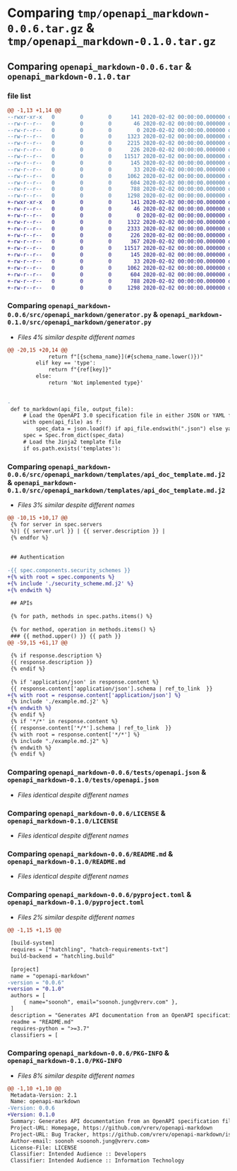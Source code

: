# Comparing `tmp/openapi_markdown-0.0.6.tar.gz` & `tmp/openapi_markdown-0.1.0.tar.gz`

## Comparing `openapi_markdown-0.0.6.tar` & `openapi_markdown-0.1.0.tar`

### file list

```diff
@@ -1,13 +1,14 @@
--rwxr-xr-x   0        0        0      141 2020-02-02 00:00:00.000000 openapi_markdown-0.0.6/pypi.sh
--rw-r--r--   0        0        0       46 2020-02-02 00:00:00.000000 openapi_markdown-0.0.6/requirements.txt
--rw-r--r--   0        0        0        0 2020-02-02 00:00:00.000000 openapi_markdown-0.0.6/src/openapi_markdown/__init__.py
--rw-r--r--   0        0        0     1323 2020-02-02 00:00:00.000000 openapi_markdown-0.0.6/src/openapi_markdown/generator.py
--rw-r--r--   0        0        0     2215 2020-02-02 00:00:00.000000 openapi_markdown-0.0.6/src/openapi_markdown/templates/api_doc_template.md.j2
--rw-r--r--   0        0        0      226 2020-02-02 00:00:00.000000 openapi_markdown-0.0.6/src/openapi_markdown/templates/example.md.j2
--rw-r--r--   0        0        0    11517 2020-02-02 00:00:00.000000 openapi_markdown-0.0.6/tests/openapi.json
--rw-r--r--   0        0        0      145 2020-02-02 00:00:00.000000 openapi_markdown-0.0.6/tests/test.py
--rw-r--r--   0        0        0       33 2020-02-02 00:00:00.000000 openapi_markdown-0.0.6/.gitignore
--rw-r--r--   0        0        0     1062 2020-02-02 00:00:00.000000 openapi_markdown-0.0.6/LICENSE
--rw-r--r--   0        0        0      604 2020-02-02 00:00:00.000000 openapi_markdown-0.0.6/README.md
--rw-r--r--   0        0        0      788 2020-02-02 00:00:00.000000 openapi_markdown-0.0.6/pyproject.toml
--rw-r--r--   0        0        0     1298 2020-02-02 00:00:00.000000 openapi_markdown-0.0.6/PKG-INFO
+-rwxr-xr-x   0        0        0      141 2020-02-02 00:00:00.000000 openapi_markdown-0.1.0/pypi.sh
+-rw-r--r--   0        0        0       46 2020-02-02 00:00:00.000000 openapi_markdown-0.1.0/requirements.txt
+-rw-r--r--   0        0        0        0 2020-02-02 00:00:00.000000 openapi_markdown-0.1.0/src/openapi_markdown/__init__.py
+-rw-r--r--   0        0        0     1322 2020-02-02 00:00:00.000000 openapi_markdown-0.1.0/src/openapi_markdown/generator.py
+-rw-r--r--   0        0        0     2333 2020-02-02 00:00:00.000000 openapi_markdown-0.1.0/src/openapi_markdown/templates/api_doc_template.md.j2
+-rw-r--r--   0        0        0      226 2020-02-02 00:00:00.000000 openapi_markdown-0.1.0/src/openapi_markdown/templates/example.md.j2
+-rw-r--r--   0        0        0      367 2020-02-02 00:00:00.000000 openapi_markdown-0.1.0/src/openapi_markdown/templates/security_scheme.md.j2
+-rw-r--r--   0        0        0    11517 2020-02-02 00:00:00.000000 openapi_markdown-0.1.0/tests/openapi.json
+-rw-r--r--   0        0        0      145 2020-02-02 00:00:00.000000 openapi_markdown-0.1.0/tests/test.py
+-rw-r--r--   0        0        0       33 2020-02-02 00:00:00.000000 openapi_markdown-0.1.0/.gitignore
+-rw-r--r--   0        0        0     1062 2020-02-02 00:00:00.000000 openapi_markdown-0.1.0/LICENSE
+-rw-r--r--   0        0        0      604 2020-02-02 00:00:00.000000 openapi_markdown-0.1.0/README.md
+-rw-r--r--   0        0        0      788 2020-02-02 00:00:00.000000 openapi_markdown-0.1.0/pyproject.toml
+-rw-r--r--   0        0        0     1298 2020-02-02 00:00:00.000000 openapi_markdown-0.1.0/PKG-INFO
```

### Comparing `openapi_markdown-0.0.6/src/openapi_markdown/generator.py` & `openapi_markdown-0.1.0/src/openapi_markdown/generator.py`

 * *Files 4% similar despite different names*

```diff
@@ -20,15 +20,14 @@
             return f"[{schema_name}](#{schema_name.lower()})"
         elif key == 'type':
             return f"{ref[key]}"
         else:
             return 'Not implemented type}'
 
 
-
 def to_markdown(api_file, output_file):
     # Load the OpenAPI 3.0 specification file in either JSON or YAML format
     with open(api_file) as f:
         spec_data = json.load(f) if api_file.endswith(".json") else yaml.safe_load(f)
     spec = Spec.from_dict(spec_data)
     # Load the Jinja2 template file
     if os.path.exists('templates'):
```

### Comparing `openapi_markdown-0.0.6/src/openapi_markdown/templates/api_doc_template.md.j2` & `openapi_markdown-0.1.0/src/openapi_markdown/templates/api_doc_template.md.j2`

 * *Files 3% similar despite different names*

```diff
@@ -10,15 +10,17 @@
 {% for server in spec.servers
 %}| {{ server.url }} | {{ server.description }} |
 {% endfor %}
 
 
 ## Authentication
 
-{{ spec.components.security_schemes }}
+{% with root = spec.components %}
+{% include './security_scheme.md.j2' %}
+{% endwith %}
 
 ## APIs
 
 {% for path, methods in spec.paths.items() %}
 
 {% for method, operation in methods.items() %}
 ### {{ method.upper() }} {{ path }}
@@ -59,15 +61,17 @@
 
 {% if response.description %}
 {{ response.description }}
 {% endif %}
 
 {% if 'application/json' in response.content %}
 {{ response.content['application/json'].schema | ref_to_link  }}
+{% with root = response.content['application/json'] %}
 {% include './example.md.j2' %}
+{% endwith %}
 {% endif %}
 {% if '*/*' in response.content %}
 {{ response.content['*/*'].schema | ref_to_link  }}
 {% with root = response.content['*/*'] %}
 {% include "./example.md.j2" %}
 {% endwith %}
 {% endif %}
```

### Comparing `openapi_markdown-0.0.6/tests/openapi.json` & `openapi_markdown-0.1.0/tests/openapi.json`

 * *Files identical despite different names*

### Comparing `openapi_markdown-0.0.6/LICENSE` & `openapi_markdown-0.1.0/LICENSE`

 * *Files identical despite different names*

### Comparing `openapi_markdown-0.0.6/README.md` & `openapi_markdown-0.1.0/README.md`

 * *Files identical despite different names*

### Comparing `openapi_markdown-0.0.6/pyproject.toml` & `openapi_markdown-0.1.0/pyproject.toml`

 * *Files 2% similar despite different names*

```diff
@@ -1,15 +1,15 @@
 
 [build-system]
 requires = ["hatchling", "hatch-requirements-txt"]
 build-backend = "hatchling.build"
 
 [project]
 name = "openapi-markdown"
-version = "0.0.6"
+version = "0.1.0"
 authors = [
     { name="soonoh", email="soonoh.jung@vrerv.com" },
 ]
 description = "Generates API documentation from an OpenAPI specification file"
 readme = "README.md"
 requires-python = ">=3.7"
 classifiers = [
```

### Comparing `openapi_markdown-0.0.6/PKG-INFO` & `openapi_markdown-0.1.0/PKG-INFO`

 * *Files 8% similar despite different names*

```diff
@@ -1,10 +1,10 @@
 Metadata-Version: 2.1
 Name: openapi-markdown
-Version: 0.0.6
+Version: 0.1.0
 Summary: Generates API documentation from an OpenAPI specification file
 Project-URL: Homepage, https://github.com/vrerv/openapi-markdown
 Project-URL: Bug Tracker, https://github.com/vrerv/openapi-markdown/issues
 Author-email: soonoh <soonoh.jung@vrerv.com>
 License-File: LICENSE
 Classifier: Intended Audience :: Developers
 Classifier: Intended Audience :: Information Technology
```

